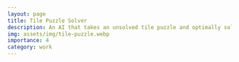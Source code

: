 ```yaml
---
layout: page
title: Tile Puzzle Solver 
description: An AI that takes an unsolved tile puzzle and optimally solves the puzzle 
img: assets/img/tile-puzzle.webp
importance: 4
category: work
---
```



